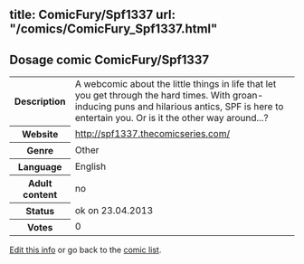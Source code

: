 title: ComicFury/Spf1337
url: "/comics/ComicFury_Spf1337.html"
---
Dosage comic ComicFury/Spf1337
-----------------------------------------

<table class="comicinfo">
<tr>
<th>Description</th><td>A webcomic about the little things in life that let you get through the hard times. With groan-inducing puns and hilarious antics, SPF is here to entertain you. Or is it the other way around...?</td>
</tr>
<tr>
<th>Website</th><td><a href="http://spf1337.thecomicseries.com/">http://spf1337.thecomicseries.com/</a></td>
</tr>
<tr>
<th>Genre</th><td>Other</td>
</tr>
<tr>
<th>Language</th><td>English</td>
</tr>
<tr>
<th>Adult content</th><td>no</td>
</tr>
<tr>
<th>Status</th><td>ok on 23.04.2013</td>
</tr>
<tr>
<th>Votes</th><td>0</div></td>
</tr>
</table>

[Edit this info](/comics/ComicFury_Spf1337_edit.html) or go back to the [comic list](../comic-index.html).
